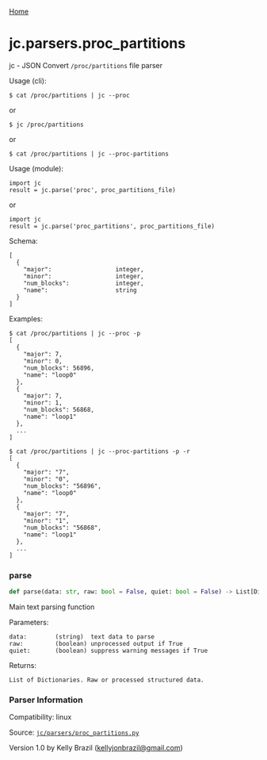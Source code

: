 [Home](https://kellyjonbrazil.github.io/jc/)
<a id="jc.parsers.proc_partitions"></a>

# jc.parsers.proc\_partitions

jc - JSON Convert `/proc/partitions` file parser

Usage (cli):

    $ cat /proc/partitions | jc --proc

or

    $ jc /proc/partitions

or

    $ cat /proc/partitions | jc --proc-partitions

Usage (module):

    import jc
    result = jc.parse('proc', proc_partitions_file)

or

    import jc
    result = jc.parse('proc_partitions', proc_partitions_file)

Schema:

    [
      {
        "major":                  integer,
        "minor":                  integer,
        "num_blocks":             integer,
        "name":                   string
      }
    ]

Examples:

    $ cat /proc/partitions | jc --proc -p
    [
      {
        "major": 7,
        "minor": 0,
        "num_blocks": 56896,
        "name": "loop0"
      },
      {
        "major": 7,
        "minor": 1,
        "num_blocks": 56868,
        "name": "loop1"
      },
      ...
    ]

    $ cat /proc/partitions | jc --proc-partitions -p -r
    [
      {
        "major": "7",
        "minor": "0",
        "num_blocks": "56896",
        "name": "loop0"
      },
      {
        "major": "7",
        "minor": "1",
        "num_blocks": "56868",
        "name": "loop1"
      },
      ...
    ]

<a id="jc.parsers.proc_partitions.parse"></a>

### parse

```python
def parse(data: str, raw: bool = False, quiet: bool = False) -> List[Dict]
```

Main text parsing function

Parameters:

    data:        (string)  text data to parse
    raw:         (boolean) unprocessed output if True
    quiet:       (boolean) suppress warning messages if True

Returns:

    List of Dictionaries. Raw or processed structured data.

### Parser Information
Compatibility:  linux

Source: [`jc/parsers/proc_partitions.py`](https://github.com/kellyjonbrazil/jc/blob/master/jc/parsers/proc_partitions.py)

Version 1.0 by Kelly Brazil (kellyjonbrazil@gmail.com)

